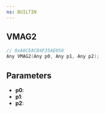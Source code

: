 ```yaml
---
ns: BUILTIN
---
```

## VMAG2

```c
// 0xA8CEACB4F35AE058
Any VMAG2(Any p0, Any p1, Any p2);
```

## Parameters
* **p0**:
* **p1**:
* **p2**:
